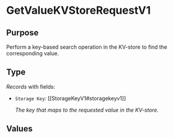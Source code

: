 # GetValueKVStoreRequestV1

## Purpose

<!-- --8<-- [start:purpose] -->
Perform a key-based search operation in the KV-store to find the corresponding value.
<!-- --8<-- [end:purpose] -->

## Type

<!-- --8<-- [start:type] -->
<div class="type">

*Records* with fields:
- `Storage Key`: [[StorageKeyV1#storagekeyv1]]

  *The key that maps to the requested value in the KV-store.*


</div>
<!-- --8<-- [end:type] -->

## Values

